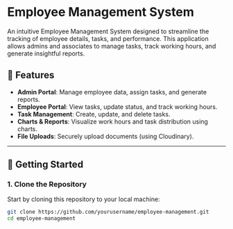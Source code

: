 # Employee Management System

An intuitive Employee Management System designed to streamline the tracking of employee details, tasks, and performance. This application allows admins and associates to manage tasks, track working hours, and generate insightful reports.

## 🌟 Features

- **Admin Portal**: Manage employee data, assign tasks, and generate reports.
- **Employee Portal**: View tasks, update status, and track working hours.
- **Task Management**: Create, update, and delete tasks.
- **Charts & Reports**: Visualize work hours and task distribution using charts.
- **File Uploads**: Securely upload documents (using Cloudinary).

---

## 🚀 Getting Started

### 1. Clone the Repository

Start by cloning this repository to your local machine:

```bash
git clone https://github.com/yourusername/employee-management.git
cd employee-management
